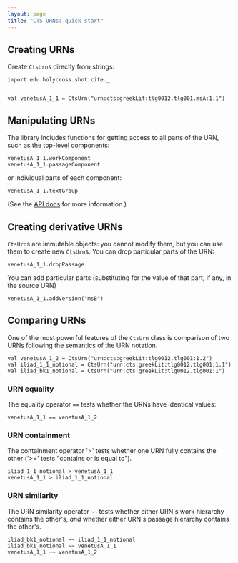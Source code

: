 ```yaml
---
layout: page
title: "CTS URNs: quick start"
---
```




## Creating URNs

Create `CtsUrn`s directly from strings:

```tut:invisible
import edu.holycross.shot.cite._
```


```tut:silent

val venetusA_1_1 = CtsUrn("urn:cts:greekLit:tlg0012.tlg001.msA:1.1")

```

## Manipulating URNs

The library includes functions for getting access to all parts of the URN, such as the top-level components:

```tut
venetusA_1_1.workComponent
venetusA_1_1.passageComponent
```

or individual parts of each component:

```tut
venetusA_1_1.textGroup
```

(See the [API docs](http://cite-architecture.org/libs/api-docs/xcite/edu/holycross/shot/cite/index.html) for more information.)


## Creating derivative URNs

`CtsUrn`s are immutable objects:  you cannot modify them, but you can use them to create new `CtsUrn`s.  You can drop particular parts of the URN:

```tut
venetusA_1_1.dropPassage
```

You can add particular parts (substituting for the value of that part, if any, in the source URN)

```tut
venetusA_1_1.addVersion("msB")
```



## Comparing URNs


One of the most powerful features of the `CtsUrn` class is  comparison of two URNs following the semantics of the URN notation.

```tut:silent
val venetusA_1_2 = CtsUrn("urn:cts:greekLit:tlg0012.tlg001:1.2")
val iliad_1_1_notional = CtsUrn("urn:cts:greekLit:tlg0012.tlg001:1.1")
val iliad_bk1_notional = CtsUrn("urn:cts:greekLit:tlg0012.tlg001:1")

```

### URN equality

The equality operator `==` tests whether the URNs have identical values:

```tut
venetusA_1_1 == venetusA_1_2
```


### URN containment
The containment operator '>' tests whether one URN fully contains the other ('>=' tests "contains or is equal to").

```tut
iliad_1_1_notional > venetusA_1_1
venetusA_1_1 > iliad_1_1_notional
```


### URN similarity

The URN similarity operator `~~` tests whether either URN's work hierarchy contains the other's, *and* whether either URN's passage hierarchy contains the other's.

```tut
iliad_bk1_notional ~~ iliad_1_1_notional
iliad_bk1_notional ~~ venetusA_1_1
venetusA_1_1 ~~ venetusA_1_2
```
